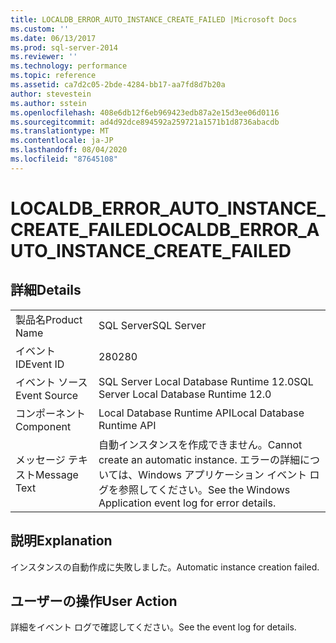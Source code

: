 ```yaml
---
title: LOCALDB_ERROR_AUTO_INSTANCE_CREATE_FAILED |Microsoft Docs
ms.custom: ''
ms.date: 06/13/2017
ms.prod: sql-server-2014
ms.reviewer: ''
ms.technology: performance
ms.topic: reference
ms.assetid: ca7d2c05-2bde-4284-bb17-aa7fd8d7b20a
author: stevestein
ms.author: sstein
ms.openlocfilehash: 408e6db12f6eb969423edb87a2e15d3ee06d0116
ms.sourcegitcommit: ad4d92dce894592a259721a1571b1d8736abacdb
ms.translationtype: MT
ms.contentlocale: ja-JP
ms.lasthandoff: 08/04/2020
ms.locfileid: "87645108"
---
```

# <a name="localdb_error_auto_instance_create_failed"></a><span data-ttu-id="f90a1-102">LOCALDB_ERROR_AUTO_INSTANCE_CREATE_FAILED</span><span class="sxs-lookup"><span data-stu-id="f90a1-102">LOCALDB_ERROR_AUTO_INSTANCE_CREATE_FAILED</span></span>
    
## <a name="details"></a><span data-ttu-id="f90a1-103">詳細</span><span class="sxs-lookup"><span data-stu-id="f90a1-103">Details</span></span>  
  
|||  
|-|-|  
|<span data-ttu-id="f90a1-104">製品名</span><span class="sxs-lookup"><span data-stu-id="f90a1-104">Product Name</span></span>|<span data-ttu-id="f90a1-105">SQL Server</span><span class="sxs-lookup"><span data-stu-id="f90a1-105">SQL Server</span></span>|  
|<span data-ttu-id="f90a1-106">イベント ID</span><span class="sxs-lookup"><span data-stu-id="f90a1-106">Event ID</span></span>|<span data-ttu-id="f90a1-107">280</span><span class="sxs-lookup"><span data-stu-id="f90a1-107">280</span></span>|  
|<span data-ttu-id="f90a1-108">イベント ソース</span><span class="sxs-lookup"><span data-stu-id="f90a1-108">Event Source</span></span>|<span data-ttu-id="f90a1-109">SQL Server Local Database Runtime 12.0</span><span class="sxs-lookup"><span data-stu-id="f90a1-109">SQL Server Local Database Runtime 12.0</span></span>|  
|<span data-ttu-id="f90a1-110">コンポーネント</span><span class="sxs-lookup"><span data-stu-id="f90a1-110">Component</span></span>|<span data-ttu-id="f90a1-111">Local Database Runtime API</span><span class="sxs-lookup"><span data-stu-id="f90a1-111">Local Database Runtime API</span></span>|  
|<span data-ttu-id="f90a1-112">メッセージ テキスト</span><span class="sxs-lookup"><span data-stu-id="f90a1-112">Message Text</span></span>|<span data-ttu-id="f90a1-113">自動インスタンスを作成できません。</span><span class="sxs-lookup"><span data-stu-id="f90a1-113">Cannot create an automatic instance.</span></span> <span data-ttu-id="f90a1-114">エラーの詳細については、Windows アプリケーション イベント ログを参照してください。</span><span class="sxs-lookup"><span data-stu-id="f90a1-114">See the Windows Application event log for error details.</span></span>|  
  
## <a name="explanation"></a><span data-ttu-id="f90a1-115">説明</span><span class="sxs-lookup"><span data-stu-id="f90a1-115">Explanation</span></span>  
 <span data-ttu-id="f90a1-116">インスタンスの自動作成に失敗しました。</span><span class="sxs-lookup"><span data-stu-id="f90a1-116">Automatic instance creation failed.</span></span>  
  
## <a name="user-action"></a><span data-ttu-id="f90a1-117">ユーザーの操作</span><span class="sxs-lookup"><span data-stu-id="f90a1-117">User Action</span></span>  
 <span data-ttu-id="f90a1-118">詳細をイベント ログで確認してください。</span><span class="sxs-lookup"><span data-stu-id="f90a1-118">See the event log for details.</span></span>  
  
  
